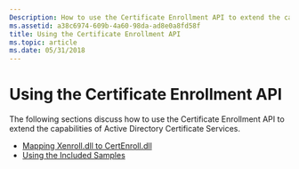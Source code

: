 ```yaml
---
Description: How to use the Certificate Enrollment API to extend the capabilities of Active Directory Certificate Services.
ms.assetid: a38c6974-609b-4a60-98da-ad8e0a8fd58f
title: Using the Certificate Enrollment API
ms.topic: article
ms.date: 05/31/2018
---
```


# Using the Certificate Enrollment API

The following sections discuss how to use the Certificate Enrollment API to extend the capabilities of Active Directory Certificate Services.

-   [Mapping Xenroll.dll to CertEnroll.dll](mapping-xenroll-dll-to-certenroll-dll.md)
-   [Using the Included Samples](using-the-included-samples.md)

 

 



